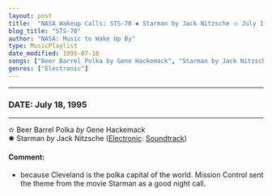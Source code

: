 ```yaml
---
layout: post
title:  "NASA Wakeup Calls: STS-70 ✺ Starman by Jack Nitzsche ⊹ July 18, 1995"
blog_title: "STS-70"
author: "NASA: Music to Wake Up By"
type: MusicPlaylist
date_modified: 1995-07-18
songs: ["Beer Barrel Polka by Gene Hackemack", "Starman by Jack Nitzsche"]
genres: ["Electronic"]
---
```


----
### DATE: July 18, 1995
----
✫ Beer Barrel Polka *by* Gene Hackemack    &nbsp;<br />
✺ Starman *by* Jack Nitzsche ([Electronic](https://www.discogs.com/genre/Electronic): [Soundtrack](https://www.discogs.com/style/Soundtrack)) <a target="blank_" href="https://www.discogs.com/Jack-Nitzsche-John-Carpenters-Starman/release/2409746">
    <i class="fas fa-compact-disc"
       title="Discogs entry for this song"
       alt="Discogs entry for this song"
       style="font-size: 1.1em;"></i></a>
    

#### Comment:
* because Cleveland is the polka capital of the world.
Mission Control sent the theme from the movie Starman as a good night call.



<br/>
<center>
	<a target="_blank"
	   href="https://twitter.com/intent/tweet?hashtags=Space,NASA,Playlist,NASAWakeupCalls,SpaceProgram&text=🚀 {{ page.author}}, '{{ page.songs.first }}' {{ page.title }}, {{ site.url }}{{ page.url }}&via=nasawakeupcalls"><i class="fab fa-twitter" title="Tweet this page" alt="Tweet this page" style="font-size: 1.3em;"></i></a>
	&nbsp; 	<i class="fas fa-user-astronaut" style="font-size: 1.5em;"></i> &nbsp;
    <a id="custom_amazon_link"
       type="amzn" search="#"
       category="popular music">
    <i class="fab fa-amazon" style="font-size: 1.3em;"></i></a>
</center>

<!-- Randomly resolve an individual entry from a song array -->
<script src="/assets/javascript/seedrandom.min.js"></script>
<script>
  var wake_me_up = ["Beer Barrel Polka by Gene Hackemack", "Starman by Jack Nitzsche"];
  var prng = new Math.seedrandom();
  function randomSong() {
    song = wake_me_up[Math.floor(Math.random() * wake_me_up.length)];
    var amazon_link = document.getElementById("custom_amazon_link");
    amazon_link.setAttribute("search", song);
  }
  window.onload = randomSong();
</script>
